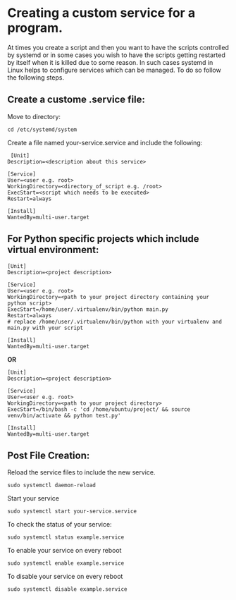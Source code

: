 # Creating a custom service for a program. 

At times you create a script and then you want to have the scripts controlled by systemd or in some cases you wish to have 
the scripts getting restarted by itself when it is killed due to some reason. 
In such cases systemd in Linux helps to configure services which can be managed. To do so follow the following steps.

## Create a custome .service file: 

Move to directory: 
```
cd /etc/systemd/system
```


Create a file named your-service.service and include the following:

```
 [Unit]
Description=<description about this service>

[Service]
User=<user e.g. root>
WorkingDirectory=<directory_of_script e.g. /root>
ExecStart=<script which needs to be executed>
Restart=always

[Install]
WantedBy=multi-user.target
```

## For Python specific projects which include virtual environment:

```
[Unit]
Description=<project description>

[Service]
User=<user e.g. root>
WorkingDirectory=<path to your project directory containing your python script>
ExecStart=/home/user/.virtualenv/bin/python main.py
Restart=always
# replace /home/user/.virtualenv/bin/python with your virtualenv and main.py with your script

[Install]
WantedBy=multi-user.target
```

**OR**

```
[Unit]
Description=<project description>

[Service]
User=<user e.g. root>
WorkingDirectory=<path to your project directory>
ExecStart=/bin/bash -c 'cd /home/ubuntu/project/ && source venv/bin/activate && python test.py'

[Install]
WantedBy=multi-user.target
```
 
## Post File Creation: 


Reload the service files to include the new service.
```
sudo systemctl daemon-reload
```


Start your service
```
sudo systemctl start your-service.service
```

To check the status of your service: 
```
sudo systemctl status example.service
```

To enable your service on every reboot
```
sudo systemctl enable example.service
```

To disable your service on every reboot
```
sudo systemctl disable example.service
```
